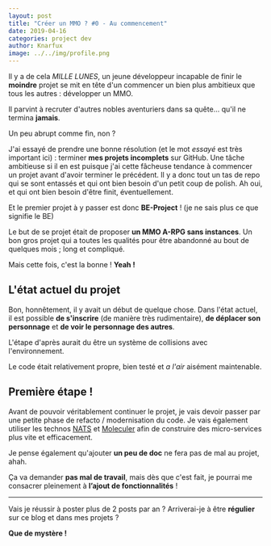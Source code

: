 ```yaml
---
layout: post
title: "Créer un MMO ? #0 - Au commencement"
date: 2019-04-16
categories: project dev
author: Knarfux
image: ../../img/profile.png
---
```

Il y a de cela *MILLE LUNES*, un jeune développeur incapable de finir le **moindre** projet se mit en tête d'un commencer un bien plus ambitieux que tous les autres : développer un MMO.

Il parvint à recruter d'autres nobles aventuriers dans sa quête... qu'il ne termina **jamais**.

Un peu abrupt comme fin, non ?

J'ai essayé de prendre une bonne résolution (et le mot *essayé* est très important ici) : terminer **mes projets incomplets** sur GitHub.
Une tâche ambitieuse si il en est puisque j'ai cette fâcheuse tendance à commencer un projet avant d'avoir terminer le précédent.
Il y a donc tout un tas de repo qui se sont entassés et qui ont bien besoin d'un petit coup de polish. Ah oui, et qui ont bien besoin d'être finit, éventuellement.

Et le premier projet à y passer est donc **BE-Project** ! (je ne sais plus ce que signifie le BE)

Le but de se projet était de proposer **un MMO A-RPG sans instances**. Un bon gros projet qui a toutes les qualités pour être abandonné au bout de quelques mois ; long et compliqué.

Mais cette fois, c'est la bonne ! **Yeah !**

## L'état actuel du projet

Bon, honnêtement, il y avait un début de quelque chose. Dans l'état actuel, il est possible **de s'inscrire** (de manière très rudimentaire), **de déplacer son personnage** et **de voir le personnage des autres**.

L'étape d'après aurait du être un système de collisions avec l'environnement.

Le code était relativement propre, bien testé et *a l'air* aisément maintenable.

## Première étape !

Avant de pouvoir véritablement continuer le projet, je vais devoir passer par une petite phase de refacto / modernisation du code. Je vais également utiliser les technos [NATS](https://nats.io/) et [Moleculer](https://moleculer.services/) afin de construire des micro-services plus vite et efficacement.

Je pense également qu'ajouter **un peu de doc** ne fera pas de mal au projet, ahah.

Ça va demander **pas mal de travail**, mais dès que c'est fait, je pourrai me consacrer pleinement à **l’ajout de fonctionnalités** !

***

Vais je réussir à poster plus de 2 posts par an ? Arriverai-je à être **régulier** sur ce blog et dans mes projets ?

**Que de mystère !**